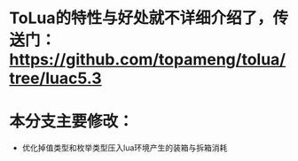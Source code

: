 # ToLua的特性与好处就不详细介绍了，传送门：https://github.com/topameng/tolua/tree/luac5.3 </br>
# 本分支主要修改：</br>
* 优化掉值类型和枚举类型压入lua环境产生的装箱与拆箱消耗

